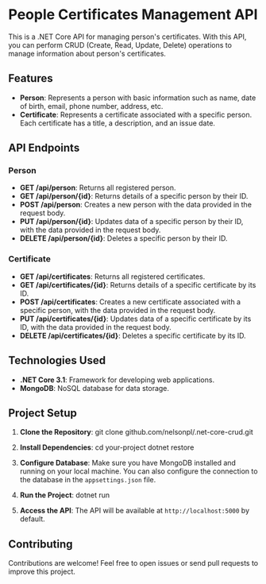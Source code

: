# People Certificates Management API

This is a .NET Core API for managing person's certificates. With this API, you can perform CRUD (Create, Read, Update, Delete) operations to manage information about person's certificates.

## Features

- **Person**: Represents a person with basic information such as name, date of birth, email, phone number, address, etc.
- **Certificate**: Represents a certificate associated with a specific person. Each certificate has a title, a description, and an issue date.

## API Endpoints

### Person

- **GET /api/person**: Returns all registered person.
- **GET /api/person/{id}**: Returns details of a specific person by their ID.
- **POST /api/person**: Creates a new person with the data provided in the request body.
- **PUT /api/person/{id}**: Updates data of a specific person by their ID, with the data provided in the request body.
- **DELETE /api/person/{id}**: Deletes a specific person by their ID.

### Certificate

- **GET /api/certificates**: Returns all registered certificates.
- **GET /api/certificates/{id}**: Returns details of a specific certificate by its ID.
- **POST /api/certificates**: Creates a new certificate associated with a specific person, with the data provided in the request body.
- **PUT /api/certificates/{id}**: Updates data of a specific certificate by its ID, with the data provided in the request body.
- **DELETE /api/certificates/{id}**: Deletes a specific certificate by its ID.

## Technologies Used

- **.NET Core 3.1**: Framework for developing web applications.
- **MongoDB**: NoSQL database for data storage.

## Project Setup

1. **Clone the Repository**:
git clone github.com/nelsonpl/.net-core-crud.git

2. **Install Dependencies**:
cd your-project
dotnet restore

3. **Configure Database**:
Make sure you have MongoDB installed and running on your local machine. You can also configure the connection to the database in the `appsettings.json` file.

4. **Run the Project**:
dotnet run

5. **Access the API**:
The API will be available at `http://localhost:5000` by default.

## Contributing
Contributions are welcome! Feel free to open issues or send pull requests to improve this project.
